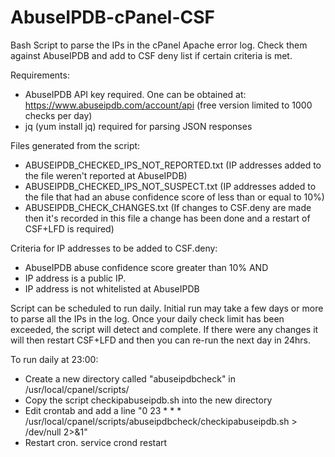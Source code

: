 # AbuseIPDB-cPanel-CSF
Bash Script to parse the IPs in the  cPanel Apache error log. Check them against AbuseIPDB and add to CSF deny list if certain criteria is met. 

Requirements:
- AbuseIPDB API key required. One can be obtained at: https://www.abuseipdb.com/account/api (free version limited to 1000 checks per day)
- jq (yum install jq) required for parsing JSON responses

Files generated from the script:
- ABUSEIPDB_CHECKED_IPS_NOT_REPORTED.txt (IP addresses added to the file weren't reported at AbuseIPDB)
- ABUSEIPDB_CHECKED_IPS_NOT_SUSPECT.txt (IP addresses added to the file that had an abuse confidence score of less than or equal to 10%)
- ABUSEIPDB_CHECK_CHANGES.txt (If changes to CSF.deny are made then it's recorded in this file a change has been done and a restart of CSF+LFD is required)

Criteria for IP addresses to be added to CSF.deny:
- AbuseIPDB abuse confidence score greater than 10% AND
- IP address is a public IP.
- IP address is not whitelisted at AbuseIPDB

Script can be scheduled to run daily. Initial run may take a few days or more to parse all the IPs in the log. Once your daily check limit has been exceeded, the script will detect and complete. If there were any changes it will then restart CSF+LFD and then you can re-run the next day in 24hrs.

To run daily at 23:00:
- Create a new directory called "abuseipdbcheck" in /usr/local/cpanel/scripts/
- Copy the script checkipabuseipdb.sh into the new directory
- Edit crontab and add a line "0 23 * * * /usr/local/cpanel/scripts/abuseipdbcheck/checkipabuseipdb.sh > /dev/null 2>&1"
- Restart cron. service crond restart



